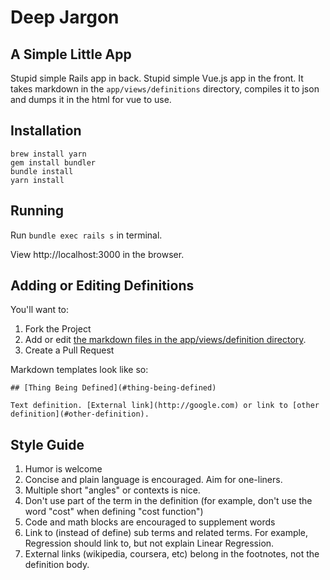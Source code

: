 # Deep Jargon

## A Simple Little App

Stupid simple Rails app in back. Stupid simple Vue.js app in the front. It takes markdown in the `app/views/definitions` directory, compiles it to json and dumps it in the html for vue to use.

## Installation

```
brew install yarn
gem install bundler
bundle install
yarn install
```

## Running

Run `bundle exec rails s` in terminal.

View http://localhost:3000 in the browser.


## Adding or Editing Definitions

You'll want to:

1) Fork the Project
2) Add or edit [the markdown files in the app/views/definition directory](https://github.com/sudara/deepjargon/tree/master/app/views/definitions).
3) Create a Pull Request

Markdown templates look like so:

```
## [Thing Being Defined](#thing-being-defined)

Text definition. [External link](http://google.com) or link to [other definition](#other-definition).
```

## Style Guide

1. Humor is welcome
2. Concise and plain language is encouraged. Aim for one-liners.
3. Multiple short "angles" or contexts is nice.
4. Don't use part of the term in the definition (for example, don't use the word "cost" when defining "cost function")
5. Code and math blocks are encouraged to supplement words
6. Link to (instead of define) sub terms and related terms. For example, Regression should link to, but not explain Linear Regression.
7. External links (wikipedia, coursera, etc) belong in the footnotes, not the definition body.

